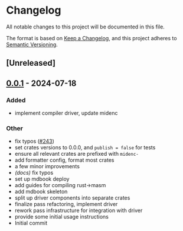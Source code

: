 # Changelog
All notable changes to this project will be documented in this file.

The format is based on [Keep a Changelog](https://keepachangelog.com/en/1.0.0/),
and this project adheres to [Semantic Versioning](https://semver.org/spec/v2.0.0.html).

## [Unreleased]

## [0.0.1](https://github.com/0xPolygonMiden/compiler/compare/midenc-driver-v0.0.0...midenc-driver-v0.0.1) - 2024-07-18

### Added
- implement compiler driver, update midenc

### Other
- fix typos ([#243](https://github.com/0xPolygonMiden/compiler/pull/243))
- set crates versions to 0.0.0, and `publish = false` for tests
- ensure all relevant crates are prefixed with `midenc-`
- add formatter config, format most crates
- a few minor improvements
- *(docs)* fix typos
- set up mdbook deploy
- add guides for compiling rust->masm
- add mdbook skeleton
- split up driver components into separate crates
- finalize pass refactoring, implement driver
- rework pass infrastructure for integration with driver
- provide some initial usage instructions
- Initial commit
